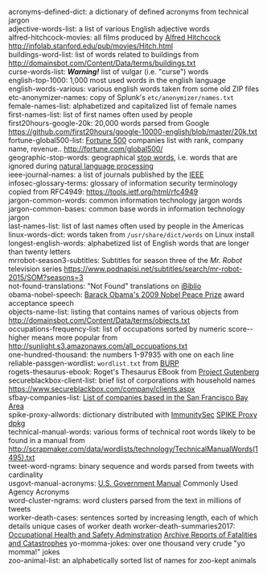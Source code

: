 acronyms-defined-dict: a dictionary of defined acronyms from technical jargon  
adjective-words-list: a list of various English adjective words  
alfred-hitchcock-movies: all films produced by [Alfred Hitchcock](http://www.imdb.com/name/nm0000033/ "Alfred Hitchcock - IMDb") <http://infolab.stanford.edu/pub/movies/Hitch.html>  
buildings-word-list: list of words related to buildings from <http://domainsbot.com/Content/Data/terms/buildings.txt>  
curse-words-list: _**Warning!**_ list of vulgar (i.e. "curse") words  
english-top-1000: 1,000 most used words in the english language  
english-words-various: various english words taken from some old ZIP files  
etc-anonymizer-names: copy of Splunk's `etc/anonymizer/names.txt`  
female-names-list: alphabetized and capitalized list of female names  
first-names-list: list of first names often used by people  
first20hours-google-20k: 20,000 words parsed from Google <https://github.com/first20hours/google-10000-english/blob/master/20k.txt>  
fortune-global500-list: [Fortune 500](https://wikipedia.org/wiki/Fortune_500) companies list with rank, company name, revenue.. <http://fortune.com/global500/>  
geographic-stop-words: geographical [stop words](https://wikipedia.org/wiki/Stop_words), i.e. words that are ignored during [natural language processing](https://wikipedia.org/wiki/Natural-language_processing)  
ieee-journal-names: a list of journals published by the [IEEE](https://ieee.org "Institute of Electrical and Electronic Engineers")  
infosec-glossary-terms: glossary of information security terminology copied from RFC4949: <https://tools.ietf.org/html/rfc4949>  
jargon-common-words: common information technology jargon words  
jargon-common-bases: common base words in information technology jargon  
last-names-list: list of last names often used by people in the Americas  
linux-words-dict: words taken from `/usr/share/dict/words` on Linux install  
longest-english-words: alphabetized list of English words that are longer than twenty letters  
mrrobot-season3-subtitles: Subtitles for season three of the _Mr. Robot_ television series <https://www.podnapisi.net/subtitles/search/mr-robot-2015/SOM?seasons=3>  
not-found-translations: "Not Found" translations on [iBiblio](http://ibiblio.org)  
obama-nobel-speech: [Barack Obama's 2009 Nobel Peace Prize](https://wikipedia.org/wiki/2009_Nobel_Peace_Prize#Barack_Obama) award acceptance speech  
objects-name-list: listing that contains names of various objects from <http://domainsbot.com/Content/Data/terms/objects.txt>  
occupations-frequency-list: list of occupations sorted by numeric score--higher means more popular from <http://sunlight.s3.amazonaws.com/all_occupations.txt>  
one-hundred-thousand: the numbers 1-97935 with one on each line  
reliable-passgen-wordlist: `wordlist.txt` from [BURP](https://github.com/jwmarshall/BURP "Beaituful Unique Reliable Password generator")  
rogets-thesaurus-ebook: Roget's Thesaurus EBook from [Project Gutenberg](https://www.gutenberg.org)  
secureblackbox-client-list: brief list of corporations with household names <https://www.secureblackbox.com/company/clients.aspx>  
sfbay-companies-list: [List of companies based in the San Francisco Bay Area](https://wikipedia.org/wiki/List_of_companies_based_in_the_San_Francisco_Bay_Area)  
spike-proxy-allwords: dictionary distributed with [ImmunitySec](http://www.immunitysec.com/ "Immunity Inc.") [SPIKE Proxy dpkg](https://packages.debian.org/sid/net/spikeproxy)  
technical-manual-words: various forms of technical root words likely to be found in a manual from <http://scrapmaker.com/data/wordlists/technology/TechnicalManualWords(1495).txt>  
tweet-word-ngrams: binary sequence and words parsed from tweets with cardinality  
usgovt-manual-acronyms: [U.S. Government Manual](https://usgovernmentmanual.gov) Commonly Used Agency Acronyms  
word-cluster-ngrams: word clusters parsed from the text in millions of tweets  
worker-death-cases: sentences sorted by increasing length, each of which details unique cases of worker death 
worker-death-summaries2017: [Occupational Health and Safety Adminstration](https://osha.gov "United States Department of Labor") [Archive Reports of Fatalities and Catastrophes](https://www.osha.gov/dep/fatcat/dep_fatcat_archive.html "Fatality Inspection Data Incident Files for Federal/State Summaries")
yo-momma-jokes: over one thousand very crude "yo momma!" jokes  
zoo-animal-list: an alphabetically sorted list of names for zoo-kept animals  
